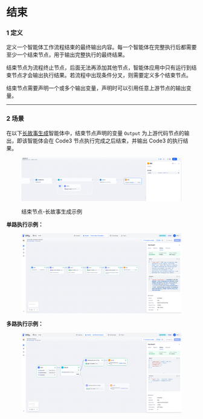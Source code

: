 # 结束

### 1 定义

定义一个智能体工作流程结束的最终输出内容。每一个智能体在完整执行后都需要至少一个结束节点，用于输出完整执行的最终结果。

结束节点为流程终止节点，后面无法再添加其他节点，智能体应用中只有运行到结束节点才会输出执行结果。若流程中出现条件分叉，则需要定义多个结束节点。

结束节点需要声明一个或多个输出变量，声明时可以引用任意上游节点的输出变量。

***

### 2 场景

在以下[长故事生成](broken-reference)智能体中，结束节点声明的变量 `Output` 为上游代码节点的输出，即该智能体会在 Code3 节点执行完成之后结束，并输出 Code3 的执行结果。

<figure><img src="../../../.gitbook/assets/image (233).png" alt=""><figcaption><p>结束节点-长故事生成示例</p></figcaption></figure>

**单路执行示例：**

<figure><img src="../../../.gitbook/assets/output (5).png" alt=""><figcaption></figcaption></figure>

**多路执行示例：**

<figure><img src="../../../.gitbook/assets/output (1) (3).png" alt=""><figcaption></figcaption></figure>
